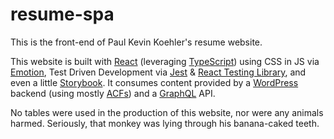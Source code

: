 # resume-spa

This is the front-end of Paul Kevin Koehler's resume website.

This website is built with [React](https://reactjs.org/) (leveraging [TypeScript](https://www.typescriptlang.org/)) using CSS in JS via [Emotion](https://emotion.sh/), Test Driven Development via [Jest](https://jestjs.io/) &amp; [React Testing Library](https://testing-library.com/docs/react-testing-library/intro), and even a little [Storybook](https://storybook.js.org/). It consumes content provided by a [WordPress](https://wordpress.org/) backend (using mostly [ACFs](https://www.advancedcustomfields.com/)) and a [GraphQL](https://graphql.org/) API.

No tables were used in the production of this website, nor were any animals harmed. Seriously, that monkey was lying through his banana-caked teeth.
